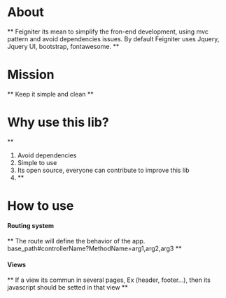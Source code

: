# About
**
Feigniter its mean to simplify the fron-end development, using mvc pattern and avoid dependencies issues.
By default Feigniter uses Jquery, Jquery UI, bootstrap, fontawesome.
**

# Mission
**
Keep it simple and clean
**

# Why use this lib?
**
1. Avoid dependencies
2. Simple to use
3. Its open source, everyone can contribute to improve this lib
4. **

# How to use

#### Routing system
**
The route will define the behavior of the app.
base_path#controllerName?MethodName=arg1,arg2,arg3
**

#### Views
**
If a view its commun in several pages, Ex (header, footer...),
then its javascript should be setted in that view
**